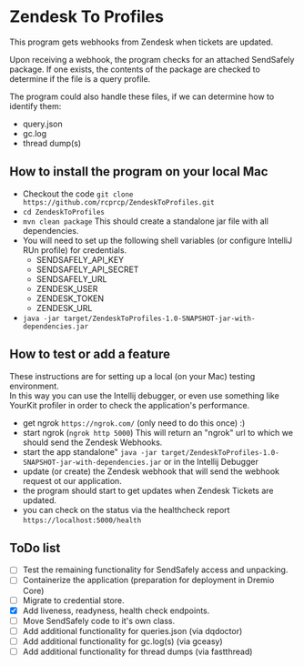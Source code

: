 # Zendesk To Profiles

This program gets webhooks from Zendesk when tickets are updated. 

Upon receiving a webhook, the program checks for an attached SendSafely package.
If one exists, the contents of the package are checked to determine if the file is a query profile.

The program could also handle these files, if we can determine how to identify them:
* query.json
* gc.log
* thread dump(s)

## How to install the program on your local Mac
* Checkout the code `git clone https://github.com/rcprcp/ZendeskToProfiles.git`
* `cd ZendeskToProfiles` 
* `mvn clean package`  This should create a standalone jar file with all dependencies.
* You will need to set up the following shell variables (or configure IntelliJ RUn profile) for credentials. 
  * SENDSAFELY_API_KEY 
  * SENDSAFELY_API_SECRET 
  * SENDSAFELY_URL
  * ZENDESK_USER 
  * ZENDESK_TOKEN 
  * ZENDESK_URL
* `java -jar target/ZendeskToProfiles-1.0-SNAPSHOT-jar-with-dependencies.jar`

## How to test or add a feature
These instructions are for setting up a local (on your Mac) testing environment.  
In this way you can use the Intellij debugger, or even use something like YourKit profiler
in order to check the application's performance. 

* get ngrok `https://ngrok.com/` (only need to do this once) :)
* start ngrok (`ngrok http 5000`) This will return an "ngrok" url to which we should send the Zendesk Webhooks. 
* start the app standalone" `java -jar target/ZendeskToProfiles-1.0-SNAPSHOT-jar-with-dependencies.jar` or in the Intellij Debugger 
* update (or create) the Zendesk webhook that will send the webhook request ot our application.
* the program should start to get updates when Zendesk Tickets are updated.
* you can check on the status via the healthcheck report `https://localhost:5000/health`
## ToDo list
- [ ] Test the remaining functionality for SendSafely access and unpacking.
- [ ] Containerize the application (preparation for deployment in Dremio Core)
- [ ] Migrate to credential store.
- [x] Add liveness, readyness, health check endpoints.
- [ ] Move SendSafely code to it's own class.
- [ ] Add additional functionality for queries.json (via dqdoctor)
- [ ] Add additional functionality for gc.log(s) (via gceasy)
- [ ] Add additional functionality for thread dumps (via fastthread)